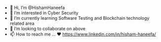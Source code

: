 - 👋 Hi, I’m @HishamHaneefa
- 👀 I’m interested in Cyber Security
- 🌱 I’m currently learning Software Testing and Blockchain technology related area
- 💞️ I’m looking to collaborate on above 
- 📫 How to reach me ...
         ❤ https://www.linkedin.com/in/hisham-haneefa/
